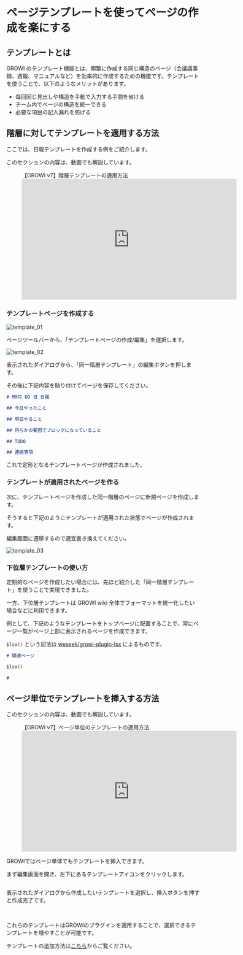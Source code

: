 # ページテンプレートを使ってページの作成を楽にする

## テンプレートとは

GROWI のテンプレート機能とは、頻繁に作成する同じ構造のページ（会議議事録、週報、マニュアルなど）を効率的に作成するための機能です。テンプレートを使うことで、以下のようなメリットがあります。

- 毎回同じ見出しや構造を手動で入力する手間を省ける
- チーム内でページの構造を統一できる
- 必要な項目の記入漏れを防げる

## 階層に対してテンプレートを適用する方法

ここでは、日報テンプレートを作成する例をご紹介します。

このセクションの内容は、動画でも解説しています。

<figure>
  <figcaption>【GROWI v7】階層テンプレートの適用方法</figcaption>
  <iframe width="560" height="315" src="https://www.youtube.com/embed/FpTFmQ2pOgA?si=0g6UABblqRYTrdp4" title="YouTube video player" frameborder="0" allow="accelerometer; autoplay; clipboard-write; encrypted-media; gyroscope; picture-in-picture; web-share" referrerpolicy="strict-origin-when-cross-origin" allowfullscreen></iframe>
</figure>

### テンプレートページを作成する

<img :src="$withBase('/assets/images/ja/template_01.png')" alt="template_01">

ページツールバーから、「テンプレートページの作成/編集」を選択します。

<img :src="$withBase('/assets/images/ja/template_02.png')" alt="template_02">

表示されたダイアログから、「同一階層テンプレート」の編集ボタンを押します。

その後に下記内容を貼り付けてページを保存してください。

```markdown
# MM月 DD 日 日報

## 今日やったこと

## 明日やること

## 何らかの要因でブロックになっていること

## TODO

## 連絡事項
```

これで定形となるテンプレートページが作成されました。

### テンプレートが適用されたページを作る

次に、テンプレートページを作成した同一階層のページに新規ページを作成します。

そうすると下記のようにテンプレートが適用された状態でページが作成されます。

編集画面に遷移するので適宜書き換えてください。

<img :src="$withBase('/assets/images/ja/template_03.png')" alt="template_03">

### 下位層テンプレートの使い方

定期的なページを作成したい場合には、先ほど紹介した「同一階層テンプレート」を使うことで実現できました。

一方、下位層テンプレートは GROWI wiki 全体でフォーマットを統一化したい場合などに利用できます。

例として、下記のようなテンプレートをトップページに配置することで、常にページ一覧がページ上部に表示されるページを作成できます。

`$lsx()` という記法は [weseek/growi-plugin-lsx](https://github.com/weseek/growi-plugin-lsx) によるものです。

```markdown
# 関連ページ

$lsx()

#
```

## ページ単位でテンプレートを挿入する方法

このセクションの内容は、動画でも解説しています。

<figure>
  <figcaption>【GROWI v7】ページ単位のテンプレートの適用方法</figcaption>
  <iframe width="560" height="315" src="https://www.youtube.com/embed/BBiFUI1QLCg?si=t2I6EmjRONd2CFY7" title="YouTube video player" frameborder="0" allow="accelerometer; autoplay; clipboard-write; encrypted-media; gyroscope; picture-in-picture; web-share" referrerpolicy="strict-origin-when-cross-origin" allowfullscreen></iframe>
</figure>

GROWIではページ単体でもテンプレートを挿入できます。

まず編集画面を開き、左下にあるテンプレートアイコンをクリックします。

<img :src="$withBase('/assets/images/ja/template_04.png')" alt="">

表示されたダイアログから作成したいテンプレートを選択し、挿入ボタンを押すと作成完了です。

<img :src="$withBase('/assets/images/ja/template_05.png')" alt="">

<img :src="$withBase('/assets/images/ja/template_06.png')" alt="">

これらのテンプレートはGROWIのプラグインを適用することで、選択できるテンプレートを増やすことが可能です。

テンプレートの追加方法は[こちら](/ja/admin-guide/management-cookbook/plugins.html#%E3%83%95%E3%82%9A%E3%83%A9%E3%82%AF%E3%82%99%E3%82%A4%E3%83%B3%E3%81%AE%E3%82%A4%E3%83%B3%E3%82%B9%E3%83%88%E3%83%BC%E3%83%AB%E6%96%B9%E6%B3%95)からご覧ください。
